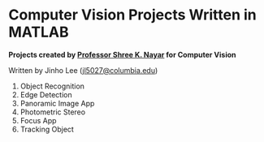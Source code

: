 # Computer Vision Projects Written in MATLAB

**Projects created by [Professor Shree K. Nayar](http://www.cs.columbia.edu/~nayar/) for Computer Vision**

Written by Jinho Lee (jl5027@columbia.edu)

1. Object Recognition
2. Edge Detection
3. Panoramic Image App
4. Photometric Stereo
5. Focus App
6. Tracking Object
